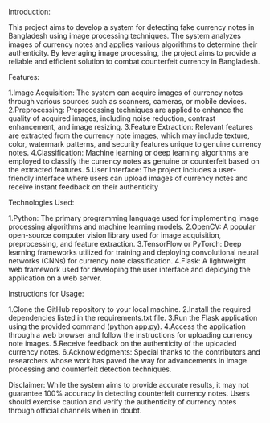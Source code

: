 Introduction:

This project aims to develop a system for detecting fake currency notes in Bangladesh using image processing techniques. The system analyzes images of currency notes and applies various algorithms to determine their authenticity. By leveraging image processing, the project aims to provide a reliable and efficient solution to combat counterfeit currency in Bangladesh.

Features:

1.Image Acquisition: The system can acquire images of currency notes through various sources such as scanners, cameras, or mobile devices.
2.Preprocessing: Preprocessing techniques are applied to enhance the quality of acquired images, including noise reduction, contrast enhancement, and image resizing.
3.Feature Extraction: Relevant features are extracted from the currency note images, which may include texture, color, watermark patterns, and security features unique to genuine currency notes.
4.Classification: Machine learning or deep learning algorithms are employed to classify the currency notes as genuine or counterfeit based on the extracted features.
5.User Interface: The project includes a user-friendly interface where users can upload images of currency notes and receive instant feedback on their authenticity

Technologies Used:

1.Python: The primary programming language used for implementing image processing algorithms and machine learning models.
2.OpenCV: A popular open-source computer vision library used for image acquisition, preprocessing, and feature extraction.
3.TensorFlow or PyTorch: Deep learning frameworks utilized for training and deploying convolutional neural networks (CNNs) for currency note classification.
4.Flask: A lightweight web framework used for developing the user interface and deploying the application on a web server.

Instructions for Usage:

1.Clone the GitHub repository to your local machine.
2.Install the required dependencies listed in the requirements.txt file.
3.Run the Flask application using the provided command (python app.py).
4.Access the application through a web browser and follow the instructions for uploading currency note images.
5.Receive feedback on the authenticity of the uploaded currency notes.
6.Acknowledgments: Special thanks to the contributors and researchers whose work has paved the way for advancements in image processing and counterfeit detection techniques.

Disclaimer: While the system aims to provide accurate results, it may not guarantee 100% accuracy in detecting counterfeit currency notes. Users should exercise caution and verify the authenticity of currency notes through official channels when in doubt.
